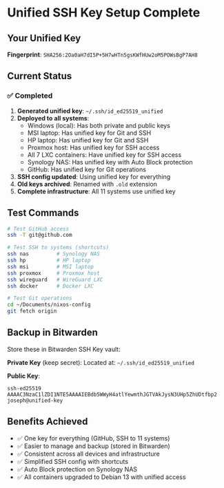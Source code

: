 # Unified SSH Key Setup Complete

## Your Unified Key
**Fingerprint**: `SHA256:2Oa0aH7dI5P+5H7wHTn5gsKWfHUw2oM5POWsBgP7AH8`

## Current Status

### ✅ Completed
1. **Generated unified key**: `~/.ssh/id_ed25519_unified`
2. **Deployed to all systems**:
   - Windows (local): Has both private and public keys
   - MSI laptop: Has unified key for Git and SSH
   - HP laptop: Has unified key for Git and SSH
   - Proxmox host: Has unified key for SSH access
   - All 7 LXC containers: Have unified key for SSH access
   - Synology NAS: Has unified key with Auto Block protection
   - GitHub: Has unified key for Git operations
3. **SSH config updated**: Using unified key for everything
4. **Old keys archived**: Renamed with `.old` extension
5. **Complete infrastructure**: All 11 systems use unified key

## Test Commands

```bash
# Test GitHub access
ssh -T git@github.com

# Test SSH to systems (shortcuts)
ssh nas         # Synology NAS
ssh hp          # HP laptop
ssh msi         # MSI laptop
ssh proxmox     # Proxmox host
ssh wireguard   # WireGuard LXC
ssh docker      # Docker LXC

# Test Git operations
cd ~/Documents/nixos-config
git fetch origin
```

## Backup in Bitwarden

Store these in Bitwarden SSH Key vault:

**Private Key** (keep secret):
Located at: `~/.ssh/id_ed25519_unified`

**Public Key**:
```
ssh-ed25519 AAAAC3NzaC1lZDI1NTE5AAAAIEBdb5WWyH4atlYewmthJGTVAkJysN3UHp5ZhUDtfbp2 joseph@unified-key
```

## Benefits Achieved
- ✅ One key for everything (GitHub, SSH to 11 systems)
- ✅ Easier to manage and backup (stored in Bitwarden)
- ✅ Consistent across all devices and infrastructure
- ✅ Simplified SSH config with shortcuts
- ✅ Auto Block protection on Synology NAS
- ✅ All containers upgraded to Debian 13 with unified access